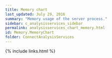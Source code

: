 ```yaml
---
title: Memory chart
last_updated: July 29, 2016
summary: "Memory usage of the server process."
sidebar: c_analysisservices_sidebar
permalink: analysisservices_chart_memory.html
id: Memory.MemoryChart
folder: ConnectAnalysisServices
---
```





{% include links.html %}
